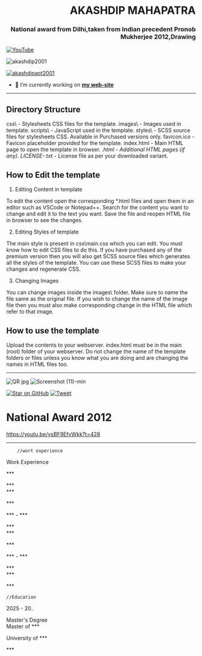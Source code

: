 <h1 align="right">AKASHDIP MAHAPATRA</h1>
<h3 align="right">National award from Dilhi,taken from Indian precedent Pronob Mukherjee 2012,Drawing</h3>

[![YouTube](https://yt3.ggpht.com/7tPHyFi7-QyTnhpc484ZzTuRp0fZSY-CUuykvzuKdKYIwt0fmw98SWMqwRy_7pZ6LQzEYJlvXA=s88-c-k-c0x00ffffff-no-rj-mo)](https://www.youtube.com/channel/UCxvmp634YDc41xCWOdvWqoQ)

<p align="left"> <img src="https://komarev.com/ghpvc/?username=akashdip2001&label=Profile%20views&color=0e75b6&style=flat" alt="akashdip2001" /> </p>

<p align="left"> <a href="https://twitter.com/akashdipaot2001" target="blank"><img src="https://img.shields.io/twitter/follow/akashdipaot2001?logo=twitter&style=for-the-badge" alt="akashdipaot2001" /></a> </p>

- 🔭 I’m currently working on [**my web-site**](https://akashdip2001.github.io/linktree/)
-------------------------------------------------------------------------------------------------------------------------------


Directory Structure
-------------------
css\              - Stylesheets CSS files for the template.
images\           - Images used in template.
scripts\          - JavaScript used in the template.
styles\           - SCSS source files for stylesheets CSS. Available in Purchased versions only.
favicon.ico       - Favicon placeholder provided for the template.
index.html        - Main HTML page to open the template in browser.
*.html            - Additional HTML pages (if any).
LICENSE-*.txt     - License file as per your downloaded variant.

How to Edit the template
------------------------

1. Editing Content in template

To edit the content open the corresponding *.html files and open them
in an editor such as VSCode or Notepad++.
Search for the content you want to change and edit it to the text you want.
Save the file and reopen HTML file in browser to see the changes.

2. Editing Styles of template

The main style is present in css\main.css which you can edit.
You must know how to edit CSS files to do this.
If you have purchased any of the premium version then you will also get
SCSS source files which generates all the styles of the template.
You can use these SCSS files to make your changes and regenerate CSS.

3. Changing Images

You can change images inside the images\ folder.
Make sure to name the file same as the original file.
If you wish to change the name of the image file then you must
also make corresponding change in the HTML file which refer to that image.

How to use the template
-----------------------
Upload the contents to your webserver.
index.html must be in the main (root) folder of your webserver.
Do not change the name of the template folders or files unless you know
what you are doing and are changing the names in HTML files too.

-------------------------------------------------------------------------------------------------------------------------------

![QR jpg](https://user-images.githubusercontent.com/81384987/192723031-9c6da2d6-553f-4b66-8e88-e81cd85610b3.jpg)
![Screenshot (11)-min](https://user-images.githubusercontent.com/81384987/192739510-b6a412cf-b820-44d6-9657-db61aed974e7.png)

[![Star on GitHub](https://img.shields.io/github/stars/jonsn0w/hyde.svg?style=social)](https://akashdip2001.github.io/linktree/)
[![Tweet](https://img.shields.io/twitter/url/https/github.com/jonsn0w/hyde.svg?style=social)](https://www.youtube.com/channel/UCxvmp634YDc41xCWOdvWqoQ)


# National Award 2012

https://youtu.be/ysBF9EfvWkk?t=428

----------------------------------------------------------------------------------------------------------------------------
        //wort experience
<div class="section" id="experience">
  <div class="container cc-experience">
    <div class="h4 text-center mb-4 title">Work Experience</div>
    <div class="card">
      <div class="row">
        <div class="col-md-3 bg-primary" data-aos="fade-right" data-aos-offset="50" data-aos-duration="500">
          <div class="card-body cc-experience-header">
            <p>***</p>
            <div class="h5">***</div>
          </div>
        </div>
        <div class="col-md-9" data-aos="fade-left" data-aos-offset="50" data-aos-duration="500">
          <div class="card-body">
            <div class="h5">***</div>
            <p>***</p>
          </div>
        </div>
      </div>
    </div>
    <div class="card">
      <div class="row">
        <div class="col-md-3 bg-primary" data-aos="fade-right" data-aos-offset="50" data-aos-duration="500">
          <div class="card-body cc-experience-header">
            <p>*** - ***</p>
            <div class="h5">***</div>
          </div>
        </div>
        <div class="col-md-9" data-aos="fade-left" data-aos-offset="50" data-aos-duration="500">
          <div class="card-body">
            <div class="h5">***</div>
            <p>***</p>
          </div>
        </div>
      </div>
    </div>
    <div class="card">
      <div class="row">
        <div class="col-md-3 bg-primary" data-aos="fade-right" data-aos-offset="50" data-aos-duration="500">
          <div class="card-body cc-experience-header">
            <p>*** - ***</p>
            <div class="h5">***</div>
          </div>
        </div>
        <div class="col-md-9" data-aos="fade-left" data-aos-offset="50" data-aos-duration="500">
          <div class="card-body">
            <div class="h5">***</div>
            <p>***</p>
          </div>
        </div>
      </div>
    </div>
  </div>
</div>


    //Education

<div class="card">
      <div class="row">
        <div class="col-md-3 bg-primary" data-aos="fade-right" data-aos-offset="50" data-aos-duration="500">
          <div class="card-body cc-education-header">
            <p>2025 - 20..</p>
            <div class="h5">Master's Degree</div>
          </div>
        </div>
        <div class="col-md-9" data-aos="fade-left" data-aos-offset="50" data-aos-duration="500">
          <div class="card-body">
            <div class="h5">Master of ***</div>
            <p class="category">University of ***</p>
            <p>***</p>
          </div>
        </div>
      </div>
    </div>
